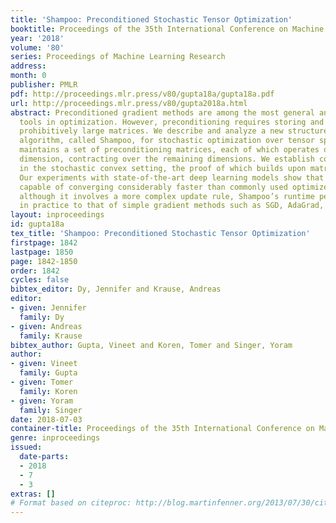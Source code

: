 ```yaml
---
title: 'Shampoo: Preconditioned Stochastic Tensor Optimization'
booktitle: Proceedings of the 35th International Conference on Machine Learning
year: '2018'
volume: '80'
series: Proceedings of Machine Learning Research
address: 
month: 0
publisher: PMLR
pdf: http://proceedings.mlr.press/v80/gupta18a/gupta18a.pdf
url: http://proceedings.mlr.press/v80/gupta2018a.html
abstract: Preconditioned gradient methods are among the most general and powerful
  tools in optimization. However, preconditioning requires storing and manipulating
  prohibitively large matrices. We describe and analyze a new structure-aware preconditioning
  algorithm, called Shampoo, for stochastic optimization over tensor spaces. Shampoo
  maintains a set of preconditioning matrices, each of which operates on a single
  dimension, contracting over the remaining dimensions. We establish convergence guarantees
  in the stochastic convex setting, the proof of which builds upon matrix trace inequalities.
  Our experiments with state-of-the-art deep learning models show that Shampoo is
  capable of converging considerably faster than commonly used optimizers. Surprisingly,
  although it involves a more complex update rule, Shampoo’s runtime per step is comparable
  in practice to that of simple gradient methods such as SGD, AdaGrad, and Adam.
layout: inproceedings
id: gupta18a
tex_title: 'Shampoo: Preconditioned Stochastic Tensor Optimization'
firstpage: 1842
lastpage: 1850
page: 1842-1850
order: 1842
cycles: false
bibtex_editor: Dy, Jennifer and Krause, Andreas
editor:
- given: Jennifer
  family: Dy
- given: Andreas
  family: Krause
bibtex_author: Gupta, Vineet and Koren, Tomer and Singer, Yoram
author:
- given: Vineet
  family: Gupta
- given: Tomer
  family: Koren
- given: Yoram
  family: Singer
date: 2018-07-03
container-title: Proceedings of the 35th International Conference on Machine Learning
genre: inproceedings
issued:
  date-parts:
  - 2018
  - 7
  - 3
extras: []
# Format based on citeproc: http://blog.martinfenner.org/2013/07/30/citeproc-yaml-for-bibliographies/
---
```


